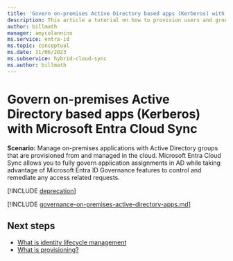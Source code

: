 ```yaml
---
title: 'Govern on-premises Active Directory based apps (Kerberos) with Microsoft Entra Cloud Sync'
description: This article a tutorial on how to provision users and groups from and managed in Microsft Entra ID to Active Directory.
author: billmath
manager: amycolannino
ms.service: entra-id
ms.topic: conceptual
ms.date: 11/06/2023
ms.subservice: hybrid-cloud-sync
ms.author: billmath
---
```


# Govern on-premises Active Directory based apps (Kerberos) with Microsoft Entra Cloud Sync

**Scenario:** Manage on-premises applications with Active Directory groups that are provisioned from and managed in the cloud. Microsoft Entra Cloud Sync allows you to fully govern application assignments in AD while taking advantage of Microsoft Entra ID Governance features to control and remediate any access related requests.

[!INCLUDE [deprecation](~/includes/gwb-v2-deprecation.md)]

[!INCLUDE [governance-on-premises-active-directory-apps.md](~/includes/governance/governance-on-premises-active-directory-apps.md)]

## Next steps 
- [What is identity lifecycle management](~/id-governance/what-is-identity-lifecycle-management.md)
- [What is provisioning?](~/id-governance/what-is-provisioning.md)
